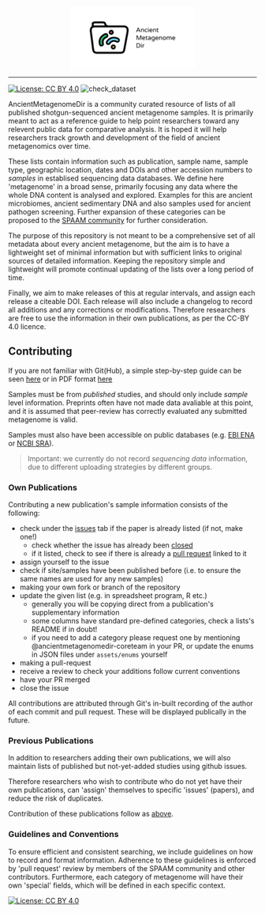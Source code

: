 <p align="center">
<img src="assets/images/spaam-AncientMetagenomeDir_socialmedia.png" width=50% >
<p/>

----
[![License: CC BY
4.0](https://img.shields.io/badge/License-CC%20BY%204.0-blue.svg)](https://creativecommons.org/licenses/by/4.0/) ![check_dataset](https://github.com/spaam-workshop/AncientMetagenomeDir/workflows/check_dataset/badge.svg)

AncientMetagenomeDir is a community curated resource of lists of all published
shotgun-sequenced ancient metagenome samples. It is primarily meant to act as a
reference guide to help point researchers toward any relevent public data for
comparative analysis. It is hoped it will help researchers track growth and
development of the field of ancient metagenomics over time.

These lists contain information such as publication, sample name, sample type,
geographic location, dates and DOIs and other accession numbers to _samples_ in
establised sequencing data databases. We define here 'metagenome' in a broad
sense, primarily focusing any data where the whole DNA content is analysed and
explored. Examples for this are ancient microbiomes, ancient sedimentary DNA and
also samples used for ancient pathogen screening. Further expansion of these
categories can be proposed to the [SPAAM community](spaam-workshop.github.io)
for further consideration.

The purpose of this repository is not meant to be a comprehensive set of all
metadata about every ancient metagenome, but the aim is to have a lightweight
set of minimal information but with sufficient links to original sources of
detailed information. Keeping the repository simple and lightweight will promote
continual updating of the lists over a long period of time.

Finally, we aim to make releases of this at regular intervals, and assign each
release a citeable DOI. Each release will also include a changelog to record all
additions and any corrections or modifications. Therefore researchers are free
to use the information in their own publications, as per the CC-BY 4.0 licence.

## Contributing

If you are not familiar with Git(Hub), a simple step-by-step guide can be seen
[here](https://hackmd.io/@jfy133/H19kmDalw#/15) or in PDF format [here](https://github.com/SPAAM-workshop/AncientMetagenomeDir/raw/master/assets/intro_to_github_and_ancientmetagenomedir.pdf)

Samples must be from *published* studies, and should only include *sample* level
information. Preprints often have not made data avaliable at this point, and it
is assumed that peer-review has correctly evaluated any submitted metagenome is
valid.

Samples must also have been accessible on public databases (e.g. [EBI
ENA](https://www.ebi.ac.uk/ena) or [NCBI SRA](https://www.ncbi.nlm.nih.gov/sra)).

> Important: we currently do not record *sequencing data* information, due to
> different uploading strategies by different groups.

### Own Publications

Contributing a new publication's sample information consists of the following:

- check under the [issues](https://github.com/SPAAM-workshop/AncientMetagenomeDir/issues) tab if the paper is already listed (if not, make one!)
  - check whether the issue has already been [closed](https://github.com/SPAAM-workshop/AncientMetagenomeDir/issues?q=is%3Aissue+is%3Aclosed)
  - if it listed, check to see if there is already a [pull request](https://github.com/SPAAM-workshop/AncientMetagenomeDir/pulls) linked to it
- assign yourself to the issue
- check if site/samples have been published before (i.e. to ensure the same names are used for any new samples)
- making your own fork or branch of the repository
- update the given list (e.g. in spreadsheet program, R etc.)
  - generally you will be copying direct from a publication's supplementary information
  - some columns have standard pre-defined categories, check a lists's README if in doubt!
  - if you need to add a category please request one by mentioning @ancientmetagenomedir-coreteam in your PR, or update the enums in JSON files under `assets/enums` yourself
- making a pull-request
- receive a review to check your additions follow current conventions
- have your PR merged
- close the issue

All contributions are attributed through Git's in-built recording of the author
of each commit and pull request. These will be displayed publically in the
future.

### Previous Publications

In addition to researchers adding their own publications, we will also maintain
lists of published but not-yet-added studies using github issues.

Therefore researchers who wish to contribute who do not yet have their own
publications, can 'assign' themselves to specific 'issues' (papers), and reduce
the risk of duplicates.

Contribution of these publications follow as [above](#own-publications).

### Guidelines and Conventions

To ensure efficient and consistent searching, we include guidelines on how to
record and format information. Adherence to these guidelines is enforced by 'pull request' review
by members of the SPAAM community and other contributors. Furthermore, each
category of metagenome will have their own 'special' fields, which will be
defined in each specific context.

[![License: CC BY
4.0](https://licensebuttons.net/l/by/4.0/80x15.png)](https://creativecommons.org/licenses/by/4.0/)
